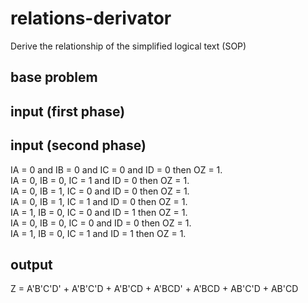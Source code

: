 # relations-derivator
Derive the relationship of the simplified logical text
(SOP)


## base problem

## input (first phase)



## input (second phase)
IA = 0 and IB = 0 and IC = 0 and ID = 0 then OZ = 1. <br />
IA = 0, IB = 0, IC = 1 and ID = 0 then OZ = 1. <br />
IA = 0, IB = 1, IC = 0 and ID = 0 then OZ = 1. <br />
IA = 0, IB = 1, IC = 1 and ID = 0 then OZ = 1. <br />
IA = 1, IB = 0, IC = 0 and ID = 1 then OZ = 1. <br />
IA = 0, IB = 0, IC = 0 and ID = 0 then OZ = 1. <br />
IA = 1, IB = 0, IC = 1 and ID = 1 then OZ = 1. <br />


## output
Z = A'B'C'D' + A'B'C'D + A'B'CD + A'BCD' + A'BCD + AB'C'D + AB'CD